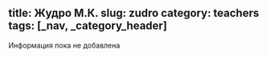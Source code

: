 title: Жудро М.К.
slug: zudro
category: teachers
tags: [_nav, _category_header]
---

Информация пока не добавлена
